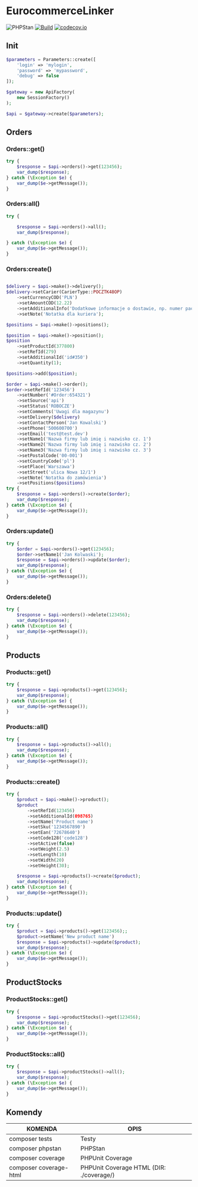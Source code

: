 # EurocommerceLinker

![PHPStan](https://img.shields.io/badge/PHPStan-level%205-brightgreen.svg?style=flat) [![Build](https://github.com/sylapi/eurocommerce-linker/actions/workflows/build.yaml/badge.svg?event=push)](https://github.com/sylapi/eurocommerce-linker/actions/workflows/build.yaml) [![codecov.io](https://codecov.io/github/sylapi/eurocommerce-linker/coverage.svg)](https://codecov.io/github/sylapi/eurocommerce-linker/)

## Init

```php
$parameters = Parameters::create([
    'login' => 'mylogin',
    'password' => 'mypassword',
    'debug' => false
]);

$gateway = new ApiFactory(
    new SessionFactory()
);

$api = $gateway->create($parameters);
```

## Orders

### Orders::get()

```php
try {
    $response = $api->orders()->get(123456);
    var_dump($response);
} catch (\Exception $e) {
    var_dump($e->getMessage());
}
```

### Orders:all()

```php
try {

    $response = $api->orders()->all();
    var_dump($response);

} catch (\Exception $e) {
    var_dump($e->getMessage());
}
```

### Orders:create()

```php

$delivery = $api->make()->delivery();
$delivery->setCarier(CarierType::POCZTK48OP)
    ->setCurrencyCOD('PLN')
    ->setAmountCOD(12.22)
    ->setAdditionalInfo('Dodatkowe informacje o dostawie, np. numer paczkomatu')
    ->setNote('Notatka dla kuriera');

$positions = $api->make()->positions();

$position = $api->make()->position();
$position
    ->setProductId(377800)
    ->setRefId(279)
    ->setAdditionalId('id#350')
    ->setQuantity(1);

$positions->add($position);

$order = $api->make()->order();
$order->setRefId('123456')
    ->setNumber('#Order:654321')
    ->setSource('api')
    ->setStatus('ROBOCZE')
    ->setComments('Uwagi dla magazynu')
    ->setDelivery($delivery)
    ->setContactPerson('Jan Kowalski')
    ->setPhone('500600700')
    ->setEmail('test@test.dev')
    ->setName1('Nazwa firmy lub imię i nazwisko cz. 1')
    ->setName2('Nazwa firmy lub imię i nazwisko cz. 2')
    ->setName3('Nazwa firmy lub imię i nazwisko cz. 3')
    ->setPostalCode('00-001')
    ->setCountryCode('pl')
    ->setPlace('Warszawa')
    ->setStreet('ulica Nowa 12/1')
    ->setNote('Notatka do zamówienia')
    ->setPositions($positions)
try {
    $response = $api->orders()->create($order);
    var_dump($response);
} catch (\Exception $e) {
    var_dump($e->getMessage());
}
```

### Orders:update()

```php
try {
    $order = $api->orders()->get(123456);
    $order->setName1('Jan Kolwaski');
    $response = $api->orders()->update($order);
    var_dump($response);
} catch (\Exception $e) {
    var_dump($e->getMessage());
}
```

### Orders:delete()

```php
try {
    $response = $api->orders()->delete(123456);
    var_dump($response);
} catch (\Exception $e) {
    var_dump($e->getMessage());
}
```

## Products

### Products::get()

```php
try {
    $response = $api->products()->get(123456);
    var_dump($response);
} catch (\Exception $e) {
    var_dump($e->getMessage());
}
```

### Products::all()

```php
try {
    $response = $api->products()->all();
    var_dump($response);
} catch (\Exception $e) {
    var_dump($e->getMessage());
}
```


### Products::create()

```php
try {
    $product = $api->make()->product();
    $product
        ->setRefId(123456)
        ->setAdditionalId(098765)
        ->setName('Product name')
        ->setSku('1234567890')
        ->setEan('72678640')
        ->setCode128('code128')
        ->setActive(false)
        ->setWeight(2.5)
        ->setLength(10)
        ->setWidth(20)
        ->setHeight(30);

    $response = $api->products()->create($product);
    var_dump($response);
} catch (\Exception $e) {
    var_dump($e->getMessage());
}
```

### Products::update()

```php
try {
    $product = $api->products()->get(123456);;
    $product->setName('New product name')
    $response = $api->products()->update($product);
    var_dump($response);
} catch (\Exception $e) {
    var_dump($e->getMessage());
}
```

## ProductStocks

### ProductStocks::get()

```php
try {
    $response = $api->productStocks()->get(123456);
    var_dump($response);
} catch (\Exception $e) {
    var_dump($e->getMessage());
}
```

### ProductStocks::all()

```php
try {
    $response = $api->productStocks()->all();
    var_dump($response);
} catch (\Exception $e) {
    var_dump($e->getMessage());
}
```

## Komendy

| KOMENDA | OPIS |
| ------ | ------ |
| composer tests | Testy |
| composer phpstan |  PHPStan |
| composer coverage | PHPUnit Coverage |
| composer coverage-html | PHPUnit Coverage HTML (DIR: ./coverage/) |